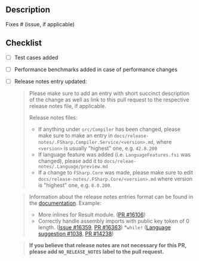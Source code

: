## Description

<!-- Please include a summary of the change and which issue is fixed. Please also include relevant motivation and context. List any dependencies that are required for this change. -->

Fixes # (issue, if applicable)

## Checklist

- [ ] Test cases added
- [ ] Performance benchmarks added in case of performance changes
- [ ] Release notes entry updated:
    > Please make sure to add an entry with short succinct description of the change as well as link to this pull request to the respective release notes file, if applicable.
    >
    > Release notes files:
    > - If anything under `src/Compiler` has been changed, please make sure to make an entry in `docs/release-notes/.FSharp.Compiler.Service/<version>.md`, where `<version>` is usually "highest" one, e.g. `42.8.200`
    > - If language feature was added (i.e. `LanguageFeatures.fsi` was changed), please add it to `docs/releae-notes/.Language/preview.md`
    > - If a change to `FSharp.Core` was made, please make sure to edit `docs/release-notes/.FSharp.Core/<version>.md` where version is "highest" one, e.g. `8.0.200`.

    > Information about the release notes entries format can be found in the [documentation](https://fsharp.github.io/fsharp-compiler-docs/release-notes/About.html).
    > Example:
    > * More inlines for Result module. ([PR #16106](https://github.com/dotnet/fsharp/pull/16106))
    > * Correctly handle assembly imports with public key token of 0 length. ([Issue #16359](https://github.com/dotnet/fsharp/issues/16359), [PR #16363](https://github.com/dotnet/fsharp/pull/16363))
    > *`while!` ([Language suggestion #1038](https://github.com/fsharp/fslang-suggestions/issues/1038), [PR #14238](https://github.com/dotnet/fsharp/pull/14238))

    > **If you believe that release notes are not necessary for this PR, please add `NO_RELEASE_NOTES` label to the pull request.**